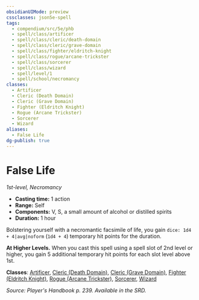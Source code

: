 ```yaml
---
obsidianUIMode: preview
cssclasses: json5e-spell
tags:
  - compendium/src/5e/phb
  - spell/class/artificer
  - spell/class/cleric/death-domain
  - spell/class/cleric/grave-domain
  - spell/class/fighter/eldritch-knight
  - spell/class/rogue/arcane-trickster
  - spell/class/sorcerer
  - spell/class/wizard
  - spell/level/1
  - spell/school/necromancy
classes:
  - Artificer
  - Cleric (Death Domain)
  - Cleric (Grave Domain)
  - Fighter (Eldritch Knight)
  - Rogue (Arcane Trickster)
  - Sorcerer
  - Wizard
aliases:
  - False Life
dg-publish: true
---
```

# False Life
*1st-level, Necromancy*  

- **Casting time:** 1 action
- **Range:** Self
- **Components:** V, S, a small amount of alcohol or distilled spirits
- **Duration:** 1 hour

Bolstering yourself with a necromantic facsimile of life, you gain `dice: 1d4 + 4|avg|noform` (`1d4 + 4`) temporary hit points for the duration.

**At Higher Levels.** When you cast this spell using a spell slot of 2nd level or higher, you gain 5 additional temporary hit points for each slot level above 1st.

**Classes**: [Artificer](/Admin/CLI/classes/artificer-tce.md), [Cleric (Death Domain)](/Admin/CLI/classes/cleric-death-domain.md), [Cleric (Grave Domain)](/Admin/CLI/classes/cleric-grave-domain-xge.md), [Fighter (Eldritch Knight)](/Admin/CLI/classes/fighter-eldritch-knight.md), [Rogue (Arcane Trickster)](/Admin/CLI/classes/rogue-arcane-trickster.md), [Sorcerer](/Admin/CLI/classes/sorcerer.md), [Wizard](/Admin/CLI/classes/wizard.md)

*Source: Player's Handbook p. 239. Available in the SRD.*
